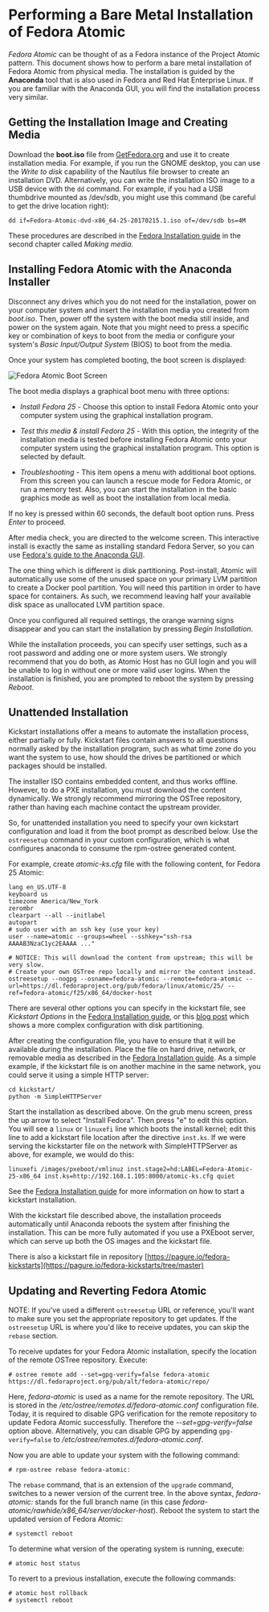 Performing a Bare Metal Installation of Fedora Atomic
=====================================================
*Fedora Atomic* can be thought of as a Fedora instance of the Project Atomic pattern. This document shows how to perform a bare metal installation of Fedora Atomic from physical media. The installation is guided by the **Anaconda** tool that is also used in Fedora and Red Hat Enterprise Linux. If you are familiar with the Anaconda GUI, you will find the installation process very similar.

## Getting the Installation Image and Creating Media

Download the **boot.iso** file from [GetFedora.org](https://getfedora.org/atomic/download/) and use it to create installation media. For example, if you run the GNOME desktop, you can use the *Write to disk* capability of the Nautilus file browser to create an installation DVD. Alternatively, you can write the installation ISO image to a USB device with the `dd` command. For example, if you had a USB thumbdrive mounted as /dev/sdb, you might use this command (be careful to get the drive location right):

```
dd if=Fedora-Atomic-dvd-x86_64-25-20170215.1.iso of=/dev/sdb bs=4M
```

These procedures are described in the [Fedora Installation guide](https://docs.fedoraproject.org/en-US/Fedora/24/html/Installation_Guide/sect-preparing-boot-media.html) in the second chapter called *Making media*.

## Installing Fedora Atomic with the Anaconda Installer

Disconnect any drives which you do not need for the installation, power on your computer system and insert the installation media you created from *boot.iso*. Then, power off the system with the boot media still inside, and power on the system again. Note that you might need to press a specific key or combination of keys to boot from the media or configure your system's *Basic Input/Output System* (BIOS) to boot from the media.

Once your system has completed booting, the boot screen is displayed:

![Fedora Atomic Boot Screen](boot_screen1.png "Fedora Atomic Boot Screen")

The boot media displays a graphical boot menu with three options:

- *Install Fedora 25* - Choose this option to install Fedora Atomic onto your computer system using the graphical installation program.

- *Test this media & install Fedora 25* -  With this option, the integrity of the installation media is tested before installing Fedora Atomic onto your computer system using the graphical installation program. This option is selected by default.

- *Troubleshooting* - This item opens a menu with additional boot options. From this screen you can launch a rescue mode for Fedora Atomic, or run a memory test. Also, you can start the installation in the basic graphics mode as well as boot the installation from local media.

If no key is pressed within 60 seconds, the default boot option runs. Press *Enter* to proceed.

After media check, you are directed to the welcome screen.  This interactive install is exactly the same as installing standard Fedora Server, so you can use [Fedora's guide to the Anaconda GUI](https://docs.fedoraproject.org/en-US/Fedora/24/html/Installation_Guide/sect-installation-graphical-mode.html).

The one thing which is different is disk partitioning.  Post-install, Atomic will automatically use some of the unused space on your primary LVM partition to create a Docker pool partition.  You will need this partition in order to have space for containers.  As such, we recommend leaving half your available disk space as unallocated LVM partition space.

Once you configured all required settings, the orange warning signs disappear and you can start the installation by pressing *Begin Installation*.

While the installation proceeds, you can specify user settings, such as a root password and adding one or more system users.  We strongly recommend that you do both, as Atomic Host has no GUI login and you will be unable to log in without one or more valid user logins. When the installation is finished, you are prompted to reboot the system by pressing *Reboot*.

## Unattended Installation

Kickstart installations offer a means to automate the installation process, either partially or fully. Kickstart files contain answers to all questions normally asked by the installation program, such as what time zone do you want the system to use, how should the drives be partitioned or which packages should be installed.

The installer ISO contains embedded content, and thus works offline.
However, to do a PXE installation, you must download the content
dynamically.  We strongly recommend mirroring the OSTree repository,
rather than having each machine contact the upstream provider.

So, for unattended installation you need to specify your own kickstart
configuration and load it from the boot prompt as described below. Use
the `ostreesetup` command in your custom configuration, which is what
configures anaconda to consume the rpm-ostree generated content.

For example, create *atomic-ks.cfg* file with the following content, for
Fedora 25 Atomic:

    lang en_US.UTF-8
    keyboard us
    timezone America/New_York
    zerombr
    clearpart --all --initlabel
    autopart
    # sudo user with an ssh key (use your key)
    user --name=atomic --groups=wheel --sshkey="ssh-rsa AAAAB3NzaC1yc2EAAAA ..."

    # NOTICE: This will download the content from upstream; this will be very slow.
    # Create your own OSTree repo locally and mirror the content instead.
    ostreesetup --nogpg --osname=fedora-atomic --remote=fedora-atomic --url=https://dl.fedoraproject.org/pub/fedora/linux/atomic/25/ --ref=fedora-atomic/f25/x86_64/docker-host

There are several other options you can specify in the kickstart file, see *Kickstart Options* in the [Fedora Installation guide](https://docs.fedoraproject.org/en-US/Fedora/24/html/Installation_Guide/chap-kickstart-installations.html), or this [blog post](/blog/2016/10/install-with-kickstart/) which shows a more complex configuration with disk partitioning.

After creating the configuration file, you have to ensure that it will be available during the installation. Place the file on hard drive, network, or removable media as described in the [Fedora Installation guide](https://docs.fedoraproject.org/en-US/Fedora/24/html/Installation_Guide/chap-kickstart-installations.html).  As a simple example, if the kickstart file is on another machine in the same network, you could serve it using a simple HTTP server:

```
cd kickstart/
python -m SimpleHTTPServer
```

Start the installation as described above. On the grub menu screen, press the up arrow to select "Install Fedora".  Then press "e" to edit this option.  You will see a `linux` or `linuxefi` line which boots the install kernel; edit this line to add a kickstart file location after the directive `inst.ks`.  If we were serving the kickstarter file on the network with SimpleHTTPServer as above, for example, we would do this:

```
linuxefi /images/pxeboot/vmlinuz inst.stage2=hd:LABEL=Fedora-Atomic-25-x86_64 inst.ks=http://192.168.1.105:8000/atomic-ks.cfg quiet
```

See the [Fedora Installation guide](https://docs.fedoraproject.org/en-US/Fedora/24/html/Installation_Guide/chap-kickstart-installations.html) for more information on how to start a kickstart installation.

With the kickstart file described above, the installation proceeds automatically until Anaconda reboots the system after finishing the installation.  This can be more fully automated if you use a PXEboot server, which can serve up both the OS images and the kickstart file.

There is also a kickstart file in repository [https://pagure.io/fedora-kickstarts](https://pagure.io/fedora-kickstarts/tree/master)


## Updating and Reverting Fedora Atomic

NOTE: If you've used a different `ostreesetup` URL or reference, you'll want to make sure you set the appropriate repository to get updates.  If the `ostreesetup` URL is where you'd like to receive updates, you can skip the `rebase` section.

To receive updates for your Fedora Atomic installation, specify the location of the remote OSTree repository. Execute:

    # ostree remote add --set=gpg-verify=false fedora-atomic https://dl.fedoraproject.org/pub/alt/fedora-atomic/repo/

Here, *fedora-atomic* is used as a name for the remote repository. The URL is stored in the */etc/ostree/remotes.d/fedora-atomic.conf* configuration file. Today, it is required to disable GPG verification for the remote repository to update Fedora Atomic successfully. Therefore the *--set=gpg-verify=false* option above. Alternatively, you can disable GPG by appending `gpg-verify=false` to */etc/ostree/remotes.d/fedora-atomic.conf*.

Now you are able to update your system with the following command:

    # rpm-ostree rebase fedora-atomic:

The `rebase` command, that is an extension of the `upgrade` command, switches to a newer version of the current tree. In the above syntax, *fedora-atomic:* stands for the full branch name (in this case *fedora-atomic/rawhide/x86_64/server/docker-host*). Reboot the system to start the updated version of Fedora Atomic:

    # systemctl reboot

To determine what version of the operating system is running, execute:

    # atomic host status

To revert to a previous installation, execute the following commands:

    # atomic host rollback
    # systemctl reboot

<!---
## Uninstalling Fedora Atomic

To remove Fedora Atomic from your computer, you must remove its boot loader information from your master boot record (MBR) and remove any partitions that contain the operating system. Please do not forget to back up any data you want to keep before proceeding.

The removal process varies depending on whether Fedora Atomic is the only operating system installed, or whether the computer is configured to dual-boot Fedora Atomic and another operating system. Fedora Installation guide describes both the [stand-alone](http://docs.fedoraproject.org/en-US/Fedora/20/html/Installation_Guide/ch-x86-uninstall.html#sn-x86-uninstall-single) and [dual-boot](http://docs.fedoraproject.org/en-US/Fedora/20/html/Installation_Guide/sn-x86-uninstall-dual.html) case for Fedora, and these instructions are applicable to Fedora Atomic too.

-->
